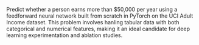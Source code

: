Predict whether a person earns more than $50,000 per year using a feedforward neural network built from scratch in PyTorch on the UCI Adult Income dataset. This problem involves hanling tabular data with both categorical and numerical features, making it an ideal candidate for deep learning experimentation and ablation studies.
